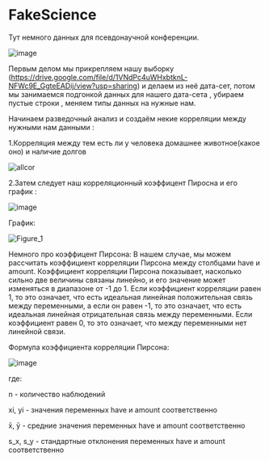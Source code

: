# FakeScience

Тут немного данных для псевдонаучной конференции.


![image](https://user-images.githubusercontent.com/39564937/228249377-41bae720-2e7a-4201-8911-1b8d36e5718f.png)


Первым делом мы прикрепляем нашу выборку (https://drive.google.com/file/d/1VNdPc4uWHxbtknL-NFWc9E_GgteEADij/view?usp=sharing) и делаем из неё дата-сет, потом мы занимаемся подгонкой данных для нашего дата-сета , убираем пустые строки , меняем типы данных на нужные нам.


Начинаем разведочный анализ и создаём некие корреляции между нужными нам данными :

1.Корреляция между тем есть ли у человека домашнее животное(какое оно) и наличие долгов 

![allcor](https://user-images.githubusercontent.com/39564937/228249927-b38db644-758c-48fe-843c-6cc9c877a94b.png)


2.Затем следует наш корреляционный коэффицент Пиросна и его график :

![image](https://user-images.githubusercontent.com/39564937/228250130-fbb9107e-7158-4e37-92ad-6a6642eee463.png)


График:

![Figure_1](https://user-images.githubusercontent.com/39564937/228250186-7bf122d4-4edc-4782-80d7-376c8510563f.png)

Немного про коэффицент Пирсона:
В нашем случае, мы можем рассчитать коэффициент корреляции Пирсона между столбцами have и amount. Коэффициент корреляции Пирсона показывает, насколько сильно две величины связаны линейно, и его значение может изменяться в диапазоне от -1 до 1. Если коэффициент корреляции равен 1, то это означает, что есть идеальная линейная положительная связь между переменными, а если он равен -1, то это означает, что есть идеальная линейная отрицательная связь между переменными. Если коэффициент равен 0, то это означает, что между переменными нет линейной связи.

Формула коэффициента корреляции Пирсона:


![image](https://user-images.githubusercontent.com/39564937/228250451-b3932a13-73c4-4175-b038-c3acf733d062.png)


где:

n - количество наблюдений

xi, yi - значения переменных have и amount соответственно

x̄, ȳ - средние значения переменных have и amount соответственно

s_x, s_y - стандартные отклонения переменных have и amount соответственно

